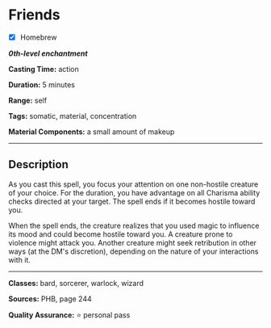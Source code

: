 # Friends

- [x] Homebrew

***0th-level enchantment***

**Casting Time:** action

**Duration:** 5 minutes

**Range:** self

**Tags:** somatic, material, concentration

**Material Components:** a small amount of makeup

---

## Description
As you cast this spell, you focus your attention on one non-hostile creature of your choice.
For the duration, you have advantage on all Charisma ability checks directed at your target.
The spell ends if it becomes hostile toward you.

When the spell ends, the creature realizes that you used magic to influence its mood and could become hostile toward you.
A creature prone to violence might attack you.
Another creature might seek retribution in other ways (at the DM's discretion), depending on the nature of your interactions with it.

---

**Classes:** bard, sorcerer, warlock, wizard

**Sources:** PHB, page 244

**Quality Assurance:** :star: personal pass
